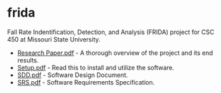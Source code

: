 # frida
Fall Rate Indentification, Detection, and Analysis (FRIDA) project for CSC 450 at Missouri State University. 
* [Research Paper.pdf](Research_Paper.pdf) - A thorough overview of the project and its end results. 
* [Setup.pdf](Setup.pdf) - Read this to install and utilize the software.
* [SDD.pdf](SDD.pdf) - Software Design Document.
* [SRS.pdf](SRS.pdf) - Software Requirements Specification.
